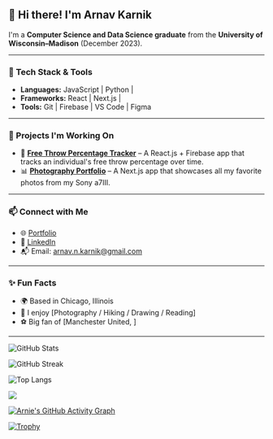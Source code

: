 ## 👋 Hi there! I'm Arnav Karnik

I'm a **Computer Science and Data Science graduate** from the **University of Wisconsin–Madison** (December 2023). 

---

### 🧰 Tech Stack & Tools
- **Languages:** JavaScript | Python | 
- **Frameworks:** React | Next.js | 
- **Tools:** Git | Firebase | VS Code | Figma

---

### 🚀 Projects I'm Working On
- 🔭 **[Free Throw Percentage Tracker](https://freethrowtrackerapp.web.app)** – A React.js + Firebase app that tracks an individual's free throw percentage over time.
- 📊 **[Photography Portfolio](arnavkarnikphotos.com)** – A Next.js app that showcases all my favorite photos from my Sony a7III. 

---

### 📫 Connect with Me
- 🌐 [Portfolio](https://arnie12a.github.io)
- 💼 [LinkedIn](https://linkedin.com/in/arnavkarnik)
- 📬 Email: arnav.n.karnik@gmail.com

---

### ✨ Fun Facts
- 🌍 Based in Chicago, Illinois
- 📸 I enjoy [Photography / Hiking / Drawing / Reading]
- ⚽ Big fan of [Manchester United, ]

---

<!-- 📈 GitHub Stats Section -->

![GitHub Stats](https://github-readme-stats.vercel.app/api?username=arnie12a&show_icons=true&theme=radical)

![GitHub Streak](https://github-readme-streak-stats.herokuapp.com/?user=arnie12a&theme=tokyonight)

![Top Langs](https://github-readme-stats.vercel.app/api/top-langs/?username=arnie12a&layout=compact&theme=gruvbox)

![](https://komarev.com/ghpvc/?username=arnie12a&label=PROFILE+VIEWS&style=flat-square)

[![Arnie's GitHub Activity Graph](https://github-readme-activity-graph.cyclic.app/graph?username=arnie12a&theme=dracula)](https://github.com/ashutosh00710/github-readme-activity-graph)

[![Trophy](https://github-profile-trophy.vercel.app/?username=arnie12a&theme=gruvbox&row=1)](https://github.com/ryo-ma/github-profile-trophy)

